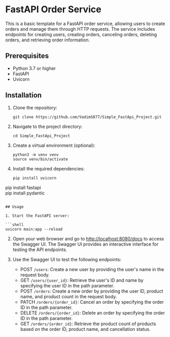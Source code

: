 
# FastAPI Order Service

This is a basic template for a FastAPI order service, allowing users to create orders and manage them through HTTP requests. The service includes endpoints for creating users, creating orders, canceling orders, deleting orders, and retrieving order information.

## Prerequisites

- Python 3.7 or higher
- FastAPI
- Uvicorn

## Installation

1. Clone the repository:

   ```shell
   git clone https://github.com/VadimS077/Simple_FastApi_Project.git 
   ```

2. Navigate to the project directory:

   ```shell
   cd Simple_FastApi_Project
   ```

3. Create a virtual environment (optional):

   ```shell
   python3 -m venv venv
   source venv/bin/activate
   ```

4. Install the required dependencies:

   ```shell
   pip install uvicorn  
pip install fastapi  
pip install pydantic
   ```

## Usage

1. Start the FastAPI server:

   ```shell
   uvicorn main:app --reload
   ```

2. Open your web browser and go to [http://localhost:8080/docs](http://localhost:8080/docs) to access the Swagger UI. The Swagger UI provides an interactive interface for testing the API endpoints.

3. Use the Swagger UI to test the following endpoints:

   - POST `/users`: Create a new user by providing the user's name in the request body.
   - GET `/users/{user_id}`: Retrieve the user's ID and name by specifying the user ID in the path parameter.
   - POST `/orders`: Create a new order by providing the user ID, product name, and product count in the request body.
   - PATCH `/orders/{order_id}`: Cancel an order by specifying the order ID in the path parameter.
   - DELETE `/orders/{order_id}`: Delete an order by specifying the order ID in the path parameter.
   - GET `/orders/{order_id}`: Retrieve the product count of products based on the order ID, product name, and cancellation status.

